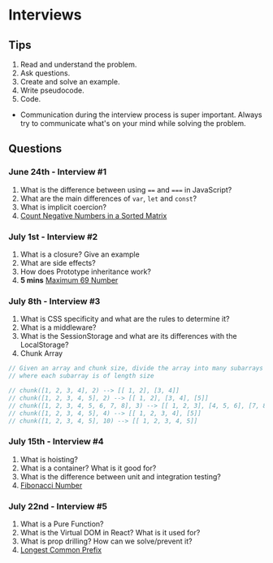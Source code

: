 # Interviews

## Tips

1. Read and understand the problem.
2. Ask questions.
3. Create and solve an example.
4. Write pseudocode.
5. Code.
- Communication during the interview process is super important. Always try to communicate what's on your mind while solving the problem.

## Questions

### June 24th - Interview #1

1. What is the difference between using `==` and `===` in JavaScript?
2. What are the main differences of `var`, `let` and `const`?
3. What is implicit coercion?
4. [Count Negative Numbers in a Sorted Matrix](https://leetcode.com/problems/count-negative-numbers-in-a-sorted-matrix/)

### July 1st - Interview #2

1. What is a closure? Give an example
1. What are side effects?
1. How does Prototype inheritance work?
1. **5 mins** [Maximum 69 Number](https://leetcode.com/problems/maximum-69-number/)

### July 8th - Interview #3

1. What is CSS specificity and what are the rules to determine it?
1. What is a middleware?
1. What is the SessionStorage and what are its differences with the LocalStorage?
1. Chunk Array

```javascript
// Given an array and chunk size, divide the array into many subarrays
// where each subarray is of length size

// chunk([1, 2, 3, 4], 2) --> [[ 1, 2], [3, 4]]
// chunk([1, 2, 3, 4, 5], 2) --> [[ 1, 2], [3, 4], [5]]
// chunk([1, 2, 3, 4, 5, 6, 7, 8], 3) --> [[ 1, 2, 3], [4, 5, 6], [7, 8]]
// chunk([1, 2, 3, 4, 5], 4) --> [[ 1, 2, 3, 4], [5]]
// chunk([1, 2, 3, 4, 5], 10) --> [[ 1, 2, 3, 4, 5]]
```

### July 15th - Interview #4

1. What is hoisting?
1. What is a container? What is it good for?
1. What is the difference between unit and integration testing?
1. [Fibonacci Number](https://leetcode.com/problems/fibonacci-number/)

### July 22nd - Interview #5

1. What is a Pure Function?
1. What is the Virtual DOM in React? What is it used for?
1. What is prop drilling? How can we solve/prevent it?
1. [Longest Common Prefix](https://leetcode.com/problems/longest-common-prefix/)

